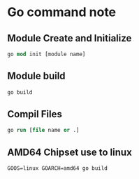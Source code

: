 # Go command note

## Module Create and Initialize
```ps
go mod init [module name]
```

## Module build
```ps
go build
```

## Compil Files
```ps
go run [file name or .]
```

## AMD64 Chipset use to linux
```ps
GOOS=linux GOARCH=amd64 go build
```